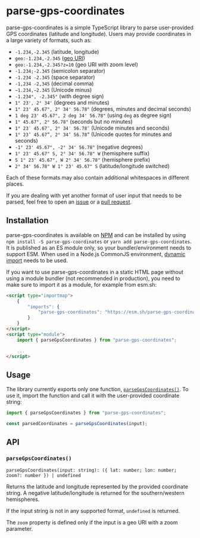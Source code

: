 parse-gps-coordinates
=====================

parse-gps-coordinates is a simple TypeScript library to parse user-provided GPS coordinates (latitude and longitude).
Users may provide coordinates in a large variety of formats, such as:
* `-1.234,-2.345` (latitude, longitude)
* `geo:-1.234,-2.345` ([geo URI](https://en.wikipedia.org/wiki/Geo_URI_scheme))
* `geo:-1.234,-2.345?z=10` (geo URI with zoom level)
* `-1.234;-2.345` (semicolon separator)
* `-1.234 -2.345` (space separator)
* `-1,234 -2,345` (decimal comma)
* `−1.234,−2.345` (Unicode minus)
* `-1.234°, -2.345°` (with degree sign)
* `1° 23', 2° 34'` (degrees and minutes)
* `1° 23' 45.67", 2° 34' 56.78"` (degrees, minutes and decimal seconds)
* `1 deg 23' 45.67", 2 deg 34' 56.78"` (using `deg` as degree sign)
* `1° 45.67", 2° 56.78"` (seconds but no minutes)
* `1° 23′ 45.67″, 2° 34′ 56.78″` (Unicode minutes and seconds)
* `1° 23’ 45.67”, 2° 34’ 56.78”` (Unicode quotes for minutes and seconds)
* `-1° 23' 45.67", -2° 34' 56.78"` (negative degrees)
* `1° 23' 45.67" S, 2° 34' 56.78" W` (hemisphere suffix)
* `S 1° 23' 45.67", W 2° 34' 56.78"` (hemisphere prefix)
* `2° 34' 56.78" W 1° 23' 45.67" S` (latitude/longitude switched)

Each of these formats may also contain additional whitespaces in different places.

If you are dealing with yet another format of user input that needs to be parsed, feel free to open an [issue](https://github.com/FacilMap/parse-gps-coordinates/issues) or a [pull request](https://github.com/FacilMap/parse-gps-coordinates/pulls).

## Installation

parse-gps-coordinates is available on [NPM](https://www.npmjs.com/package/parse-gps-coordinates) and can be installed by using `npm install -S parse-gps-coordinates` or `yarn add parse-gps-coordinates`. It is published as an ES module only, so your bundler/environment needs to support ESM. When used in a Node.js CommonJS environment, [dynamic import](https://nodejs.org/api/esm.html#import-statements) needs to be used.

If you want to use parse-gps-coordinates in a static HTML page without using a module bundler (not recommended in production), you need to make sure to import it as a module, for example from esm.sh:
```html
<script type="importmap">
	{
		"imports": {
			"parse-gps-coordinates": "https://esm.sh/parse-gps-coordinates"
		}
	}
</script>
<script type="module">
	import { parseGpsCoordinates } from "parse-gps-coordinates";

	...
</script>
```

## Usage

The library currently exports only one function, [`parseGpsCoordinates()`](#parsegpscoordinates). To use it, import the function and call it with the user-provided coordinate string:

```typescript
import { parseGpsCoordinates } from "parse-gps-coordinates";

const parsedCoordinates = parseGpsCoordinates(input);
```

## API

### `parseGpsCoordinates()`

`parseGpsCoordinates(input: string): ({ lat: number; lon: number; zoom?: number }) | undefined`

Returns the latitude and longitude represented by the provided coordinate string. A negative latitude/longitude is returned for the southern/western hemispheres.

If the input string is not in any supported format, `undefined` is returned.

The `zoom` property is defined only if the input is a geo URI with a zoom parameter.